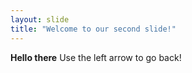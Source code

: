 ```yaml
---
layout: slide
title: "Welcome to our second slide!"
---
```

__Hello there__
Use the left arrow to go back!
